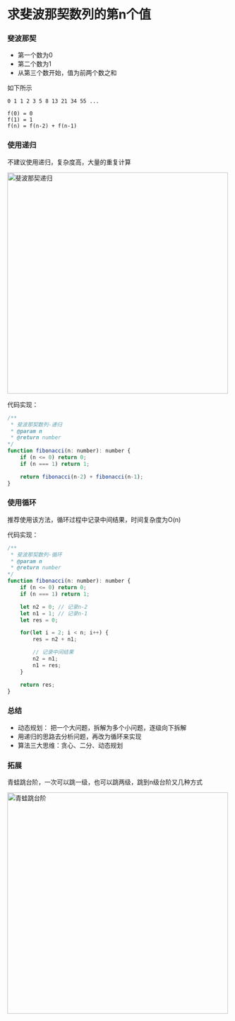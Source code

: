 
# 求斐波那契数列的第n个值

### 斐波那契
- 第一个数为0
- 第二个数为1
- 从第三个数开始，值为前两个数之和

如下所示
``` 
0 1 1 2 3 5 8 13 21 34 55 ...

f(0) = 0
f(1) = 1
f(n) = f(n-2) + f(n-1)

```

### 使用递归
不建议使用递归，复杂度高，大量的重复计算

<img :src="$withBase('/assets/algorithm/斐波那契递归.png')" alt="斐波那契递归" width="500">

代码实现：


``` js
/**
 * 斐波那契数列-递归
 * @param n
 * @return number
*/
function fibonacci(n: number): number {
    if (n <= 0) return 0;
    if (n === 1) return 1;

    return fibonacci(n-2) + fibonacci(n-1);
}
```

### 使用循环
推荐使用该方法，循环过程中记录中间结果，时间复杂度为O(n)

代码实现：

``` js
/**
 * 斐波那契数列-循环
 * @param n
 * @return number
*/
function fibonacci(n: number): number {
    if (n <= 0) return 0;
    if (n === 1) return 1;

    let n2 = 0; // 记录n-2
    let n1 = 1; // 记录n-1
    let res = 0;

    for(let i = 2; i < n; i++) {
        res = n2 + n1;

        // 记录中间结果
        n2 = n1;
        n1 = res;
    }

    return res;
}
```

### 总结
- 动态规划： 把一个大问题，拆解为多个小问题，逐级向下拆解
- 用递归的思路去分析问题，再改为循环来实现
- 算法三大思维：贪心、二分、动态规划

### 拓展
青蛙跳台阶，一次可以跳一级，也可以跳两级，跳到n级台阶又几种方式

<img :src="$withBase('/assets/algorithm/青蛙跳台阶.png')" alt="青蛙跳台阶" width="500">
